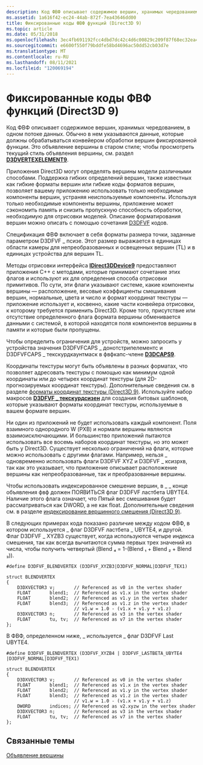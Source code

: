 ```yaml
---
description: Код ФВФ описывает содержимое вершин, хранимых чередованием, в одном потоке данных.
ms.assetid: 1a616f42-ec24-44ab-872f-7ea43646dd00
title: Фиксированные коды ФВФ функций (Direct3D 9)
ms.topic: article
ms.date: 05/31/2018
ms.openlocfilehash: 3ec4fb691192fcc4dbd7dc42c4d6c00829c209f87f68ec32ea42f6c26ff4663c
ms.sourcegitcommit: e6600f550f79bddfe58bd4696ac50dd52cb03d7e
ms.translationtype: MT
ms.contentlocale: ru-RU
ms.lasthandoff: 08/11/2021
ms.locfileid: "120069194"
---
```

# <a name="fixed-function-fvf-codes-direct3d-9"></a>Фиксированные коды ФВФ функций (Direct3D 9)

Код ФВФ описывает содержимое вершин, хранимых чередованием, в одном потоке данных. Обычно в нем указываются данные, которые должны обрабатываться конвейером обработки вершин фиксированной функции. Это объявление вершины в старом стиле; чтобы просмотреть текущий стиль объявления вершины, см. раздел [**D3DVERTEXELEMENT9**](d3dvertexelement9.md).

Приложения Direct3D могут определять вершины модели различными способами. Поддержка гибких определений вершин, также известных как гибкие форматы вершин или гибкие коды форматов вершин, позволяет вашему приложению использовать только необходимые компоненты вершин, устраняя неиспользуемые компоненты. Используя только необходимые компоненты вершины, приложение может сэкономить память и снизить пропускную способность обработки, необходимую для отрисовки моделей. Описание форматирования вершин можно описать с помощью сочетания [D3DFVF](d3dfvf.md) кодов.

Спецификация ФВФ включает в себя форматы размера точки, заданные параметром D3DFVF \_ псизе. Этот размер выражается в единицах области камеры для непреобразованных и освещенных вершин (TL) и в единицах устройства для вершин TL.

Методы отрисовки интерфейса [**IDirect3DDevice9**](/windows/win32/api/d3d9helper/nn-d3d9helper-idirect3ddevice9) предоставляют приложения C++ с методами, которые принимают сочетание этих флагов и используют их для определения способа отрисовки примитивов. По сути, эти флаги указывают системе, какие компоненты вершины — расположение, весовые коэффициенты смешивания вершин, нормальные, цвета и число и формат координат текстуры — приложение использует и, косвенно, какие части конвейера отрисовки, к которому требуется применить Direct3D. Кроме того, присутствие или отсутствие определенного флага формата вершины обменивается данными с системой, в которой находятся поля компонентов вершины в памяти и которые были пропущены.

Чтобы определить ограничения для устройств, можно запросить у устройства значения D3DFVFCAPS \_ донотстрипелементс и D3DFVFCAPS \_ текскурдкаунтмаск в фвфкапс-члене [**D3DCAPS9**](/windows/desktop/api/D3D9Caps/ns-d3d9caps-d3dcaps9).

Координаты текстуры могут быть объявлены в разных форматах, что позволяет адресовать текстуры с помощью как минимум одной координаты или до четырех координат текстуры (для 2D-прогнозируемых координат текстуры). Дополнительные сведения см. в разделе [форматы координат текстуры (Direct3D 9)](texture-coordinate-formats.md). Используйте набор макросов [**D3DFVF \_ текскурдсизен**](d3dfvf-texcoordsizen.md) для создания битовых шаблонов, которые указывают форматы координат текстуры, используемые в вашем формате вершин.

Ни один из приложений не будет использовать каждый компонент. Поля взаимного однородного W (РХВ) и нормали вершины являются взаимоисключающими. И большинство приложений пытаются использовать все восемь наборов координат текстуры, но это может быть у Direct3D. Существует несколько ограничений на флаги, которые можно использовать с другими флагами. Например, нельзя \_ одновременно использовать флаги D3DFVF XYZ и D3DFVF \_ ксизрхв, так как это указывает, что приложение описывает расположение вершины как непреобразованные, так и преобразованные вершины.

Чтобы использовать индексированное смешение вершин, в \_ \_ конце объявления фвф должен ПОЯВИТЬСЯ флаг D3DFVF ластбета UBYTE4. Наличие этого флага означает, что Пятый вес смешивания будет рассматриваться как DWORD, а не как float. Дополнительные сведения см. в разделе [индексирование вершинного смешения (Direct3D 9)](indexed-vertex-blending.md).

В следующих примерах кода показано различие между кодом ФВФ, в котором используется \_ флаг D3DFVF ластбета \_ UBYTE4, и другой. Флаг D3DFVF \_ XYZB3 существует, когда используются четыре индекса смешения, так как всегда вычитаются сумма первых трех значений из числа, чтобы получить четвертый (Blend ₄ = 1-(Blend ₁ + Blend ₂ + Blend ₃)).


```
#define D3DFVF_BLENDVERTEX (D3DFVF_XYZB3|D3DFVF_NORMAL|D3DFVF_TEX1)

struct BLENDVERTEX
{
    D3DXVECTOR3 v;       // Referenced as v0 in the vertex shader
    FLOAT       blend1;  // Referenced as v1.x in the vertex shader
    FLOAT       blend2;  // Referenced as v1.y in the vertex shader
    FLOAT       blend3;  // Referenced as v1.z in the vertex shader
                         // v1.w = 1.0 - (v1.x + v1.y + v1.z)
    D3DXVECTOR3 n;       // Referenced as v3 in the vertex shader
    FLOAT       tu, tv;  // Referenced as v7 in the vertex shader
};
```



В ФВФ, определенном ниже, \_ используется \_ флаг D3DFVF Last UBYTE4.


```
#define D3DFVF_BLENDVERTEX (D3DFVF_XYZB4 | D3DFVF_LASTBETA_UBYTE4 |D3DFVF_NORMAL|D3DFVF_TEX1)

struct BLENDVERTEX
{
    D3DXVECTOR3 v;       // Referenced as v0 in the vertex shader
    FLOAT       blend1;  // Referenced as v1.x in the vertex shader
    FLOAT       blend2;  // Referenced as v1.y in the vertex shader
    FLOAT       blend3;  // Referenced as v1.z in the vertex shader
                         // v1.w = 1.0 - (v1.x + v1.y + v1.z)
    DWORD       indices; // Referenced as v2.xyzw in the vertex shader 
    D3DXVECTOR3 n;       // Referenced as v3 in the vertex shader
    FLOAT       tu, tv;  // Referenced as v7 in the vertex shader
};
```



## <a name="related-topics"></a>Связанные темы

<dl> <dt>

[Объявление вершины](vertex-declaration.md)
</dt> </dl>

 

 
